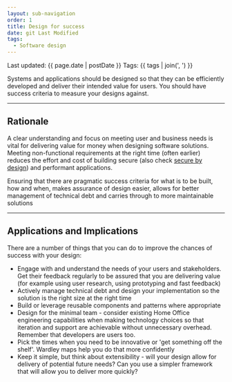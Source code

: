 ```yaml
---
layout: sub-navigation
order: 1
title: Design for success
date: git Last Modified
tags:
  - Software design
---
```


Last updated: {{ page.date | postDate }}
Tags: {{ tags | join(', ') }}

Systems and applications should be designed so that they can be efficiently developed and deliver their intended value for users. You should have success criteria to measure your designs against.

---

## Rationale

A clear understanding and focus on meeting user and business needs is vital for delivering value for money when designing software solutions. Meeting non-functional requirements at the right time (often earlier) reduces the effort and cost of building secure (also check [secure by design](#)) and performant applications.

Ensuring that there are pragmatic success criteria for what is to be built, how and when, makes assurance of design easier, allows for better management of technical debt and carries through to more maintainable solutions

---

## Applications and Implications

There are a number of things that you can do to improve the chances of success with your design:

- Engage with and understand the needs of your users and stakeholders. Get their feedback regularly to be assured that you are delivering value (for example using user research, using prototyping and fast feedback)
- Actively manage technical debt and design your implementation so the solution is the right size at the right time
- Build or leverage reusable components and patterns where appropriate
- Design for the minimal team - consider existing Home Office engineering capabilities when making technology choices so that iteration and support are achievable without unnecessary overhead. Remember that developers are users too.
- Pick the times when you need to be innovative or 'get something off the shelf'. Wardley maps help you do that more confidently
- Keep it simple, but think about extensibility - will your design allow for delivery of potential future needs? Can you use a simpler framework that will allow you to deliver more quickly?
